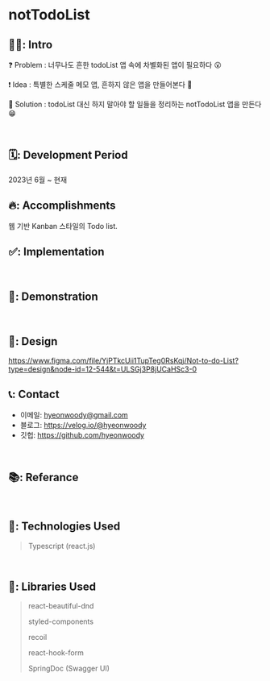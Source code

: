 # notTodoList

## 🧑‍💻: Intro
❓ Problem : 너무나도 흔한 todoList 앱 속에 차별화된 앱이 필요하다 😮

❗ Idea : 특별한 스케줄 메모 앱, 흔하지 않은 앱을 만들어본다 🤔

💯 Solution : todoList 대신 하지 말아야 할 일들을 정리하는 notTodoList 앱을 만든다 😁

</br>

## 🗓️: Development Period
2023년 6월 ~ 현재
<br>

## 🔥: Accomplishments
웹 기반 Kanban 스타일의 Todo list.
<br>

## ✅: Implementation
<br>

## 🎥: Demonstration
</br>

## 🎨: Design
https://www.figma.com/file/YjPTkcUii1TupTeg0RsKqj/Not-to-do-List?type=design&node-id=12-544&t=ULSGj3P8jUCaHSc3-0
</br>

## 📞: Contact
- 이메일: hyeonwoody@gmail.com
- 블로그: https://velog.io/@hyeonwoody
- 깃헙: https://github.com/hyeonwoody

</br>

## 📚: Referance
<br>

## 🧱: Technologies Used
> Typescript (react.js)  
</br>

## 📖: Libraries Used
> react-beautiful-dnd
> 
> styled-components
> 
> recoil
> 
> react-hook-form
> 
> SpringDoc (Swagger UI)
>  